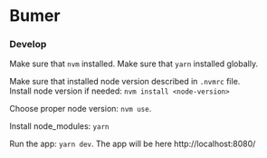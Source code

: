 # Bumer

### Develop

Make sure that `nvm` installed.
Make sure that `yarn` installed globally.

Make sure that installed node version described in `.nvmrc` file.<br>
Install node version if needed: `nvm install <node-version>`

Choose proper node version: `nvm use`.

Install node_modules: `yarn`

Run the app: `yarn dev`. The app will be here  http://localhost:8080/
